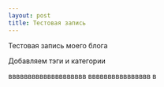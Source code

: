 ```yaml
---
layout: post
title: Тестовая запись
---
```


Тестовая запись моего блога
<!--more-->
Добавляем тэги и категории

вввввввввввввввввввв
вввввввввввввввв
в
